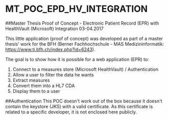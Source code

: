 # MT_POC_EPD_HV_INTEGRATION
##Master Thesis Proof of Concept - Electronic Patient Record (EPR) with HealthVault (Microsoft) Integration
03-04.2017


This little application (proof of concept) was developed as part of a master thesis' work for the BFH (Berner Fachhochschule - MAS Medizininformatik: https://www.ti.bfh.ch/index.php?id=6243).

The goal is to show how it is possible for a web application (EPR) to:
1. Connect to a measures store (Microsoft HealthVault) / Authentication
2. Allow a user to filter the data he wants
2. Extract measures
3. Convert them into a HL7 CDA
4. Display them to a user

##Authentication
This POC doesn't work out of the box because it doesn't contain the keystore (JKS) with a valid certificate. As this certificate is related to a specific developer, it is not enclosed here publicly.

